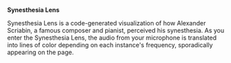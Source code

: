 **Synesthesia Lens**

Synesthesia Lens is a code-generated visualization of how Alexander Scriabin, a famous composer and pianist, perceived his synesthesia. As you enter the Synesthesia Lens, the audio from your microphone is translated into lines of color depending on each instance's frequency, sporadically appearing on the page.
